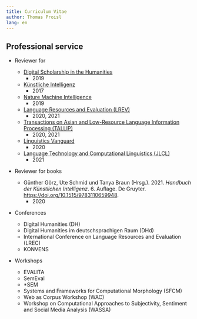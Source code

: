 ```yaml
---
title: Curriculum Vitae
author: Thomas Proisl
lang: en
---
```


## Professional service ##

  - Reviewer for
      - [Digital Scholarship in the Humanities](https://academic.oup.com/dsh/)
          - 2019
      - [Künstliche Intelligenz](https://fb-ki.gi.de/ki-zeitschrift/)
          - 2017
      - [Nature Machine Intelligence](https://www.nature.com/natmachintell/)
          - 2019
      - [Language Resources and Evaluation (LREV)](https://www.springer.com/journal/10579/)
          - 2020, 2021
      - [Transactions on Asian and Low-Resource Language Information Processing (TALLIP)](https://dl.acm.org/journal/tallip)
          - 2020, 2021
      - [Linguistics Vanguard](https://www.degruyter.com/view/journals/lingvan/lingvan-overview.xml)
          - 2020
      - [Language Technology and Computational Linguistics (JLCL)](https://www.jlcl.org/)
          - 2021

  - Reviewer for books
      - Günther Görz, Ute Schmid und Tanya Braun (Hrsg.). 2021.
       *Handbuch der Künstlichen Intelligenz*. 6. Auflage. De Gruyter.
       <https://doi.org/10.1515/9783110659948>.
          - 2020

  - Conferences
      - Digital Humanities (DH)
      - Digital Humanities im deutschsprachigen Raum (DHd)
      - International Conference on Language Resources and Evaluation (LREC)
      - KONVENS
  - Workshops
      - EVALITA
      - SemEval
      - *SEM
      - Systems and Frameworks for Computational Morphology (SFCM)
      - Web as Corpus Workshop (WAC)
      - Workshop on Computational Approaches to Subjectivity, Sentiment and Social Media Analysis (WASSA)
